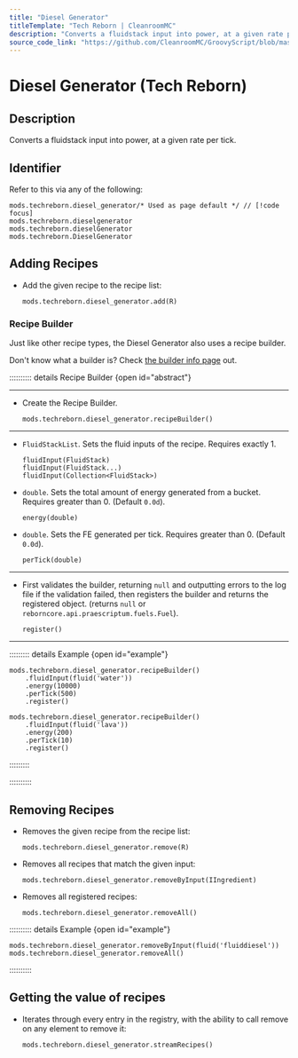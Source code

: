 ```yaml
---
title: "Diesel Generator"
titleTemplate: "Tech Reborn | CleanroomMC"
description: "Converts a fluidstack input into power, at a given rate per tick."
source_code_link: "https://github.com/CleanroomMC/GroovyScript/blob/master/src/main/java/com/cleanroommc/groovyscript/compat/mods/techreborn/DieselGenerator.java"
---
```


# Diesel Generator (Tech Reborn)

## Description

Converts a fluidstack input into power, at a given rate per tick.

## Identifier

Refer to this via any of the following:

```groovy:no-line-numbers {1}
mods.techreborn.diesel_generator/* Used as page default */ // [!code focus]
mods.techreborn.dieselgenerator
mods.techreborn.dieselGenerator
mods.techreborn.DieselGenerator
```


## Adding Recipes

- Add the given recipe to the recipe list:

    ```groovy:no-line-numbers
    mods.techreborn.diesel_generator.add(R)
    ```


### Recipe Builder

Just like other recipe types, the Diesel Generator also uses a recipe builder.

Don't know what a builder is? Check [the builder info page](../../getting_started/builder.md) out.

:::::::::: details Recipe Builder {open id="abstract"}

---

- Create the Recipe Builder.

    ```groovy:no-line-numbers
    mods.techreborn.diesel_generator.recipeBuilder()
    ```

---

- `FluidStackList`. Sets the fluid inputs of the recipe. Requires exactly 1.

    ```groovy:no-line-numbers
    fluidInput(FluidStack)
    fluidInput(FluidStack...)
    fluidInput(Collection<FluidStack>)
    ```

- `double`. Sets the total amount of energy generated from a bucket. Requires greater than 0. (Default `0.0d`).

    ```groovy:no-line-numbers
    energy(double)
    ```

- `double`. Sets the FE generated per tick. Requires greater than 0. (Default `0.0d`).

    ```groovy:no-line-numbers
    perTick(double)
    ```

---

- First validates the builder, returning `null` and outputting errors to the log file if the validation failed, then registers the builder and returns the registered object. (returns `null` or `reborncore.api.praescriptum.fuels.Fuel`).

    ```groovy:no-line-numbers
    register()
    ```

---

::::::::: details Example {open id="example"}
```groovy:no-line-numbers
mods.techreborn.diesel_generator.recipeBuilder()
    .fluidInput(fluid('water'))
    .energy(10000)
    .perTick(500)
    .register()

mods.techreborn.diesel_generator.recipeBuilder()
    .fluidInput(fluid('lava'))
    .energy(200)
    .perTick(10)
    .register()
```

:::::::::

::::::::::

## Removing Recipes

- Removes the given recipe from the recipe list:

    ```groovy:no-line-numbers
    mods.techreborn.diesel_generator.remove(R)
    ```

- Removes all recipes that match the given input:

    ```groovy:no-line-numbers
    mods.techreborn.diesel_generator.removeByInput(IIngredient)
    ```

- Removes all registered recipes:

    ```groovy:no-line-numbers
    mods.techreborn.diesel_generator.removeAll()
    ```

:::::::::: details Example {open id="example"}
```groovy:no-line-numbers
mods.techreborn.diesel_generator.removeByInput(fluid('fluiddiesel'))
mods.techreborn.diesel_generator.removeAll()
```

::::::::::

## Getting the value of recipes

- Iterates through every entry in the registry, with the ability to call remove on any element to remove it:

    ```groovy:no-line-numbers
    mods.techreborn.diesel_generator.streamRecipes()
    ```
